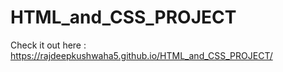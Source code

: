 # HTML_and_CSS_PROJECT
Check it out here : https://rajdeepkushwaha5.github.io/HTML_and_CSS_PROJECT/
